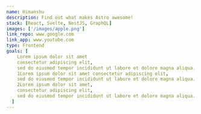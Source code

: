 ```yaml
---
name: Himanshu
description: Find out what makes Astro awesome!
stack: [React, Svelte, NestJS, GraphQL]
images: ['/images/apple.png']
link_repo: www.google.com
link_app: www.youtube.com
type: Frontend
goals: [
    Lorem ipsum dolor sit amet
    consectetur adipiscing elit,
    sed do eiusmod tempor incididunt ut labore et dolore magna aliqua. Nam at lectus urna duis convallis convallis tellus id interdum. Arcu non sodales neque sodales ut etiam sit amet nisl.
    1Lorem ipsum dolor sit amet consectetur adipiscing elit,
    sed do eiusmod tempor incididunt ut labore et dolore magna aliqua. Nam at lectus urna duis convallis convallis tellus id interdum. Arcu non sodales neque sodales ut etiam sit amet nisl.
    2Lorem ipsum dolor sit amet,
    consectetur adipiscing elit,
    sed do eiusmod tempor incididunt ut labore et dolore magna aliqua. Nam at lectus urna duis convallis convallis tellus id interdum. Arcu non sodales neque sodales ut etiam sit amet nisl.,
  ]
---
```

